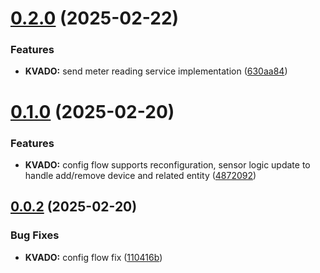 # [0.2.0](https://github.com/StanislavBolshakov/ha-kvado/compare/v0.1.0...v0.2.0) (2025-02-22)


### Features

* **KVADO:** send meter reading service implementation ([630aa84](https://github.com/StanislavBolshakov/ha-kvado/commit/630aa845c48bee7364c584fd2a6031fad1576f04))

# [0.1.0](https://github.com/StanislavBolshakov/ha-kvado/compare/v0.0.2...v0.1.0) (2025-02-20)


### Features

* **KVADO:** config flow supports reconfiguration, sensor logic update to handle add/remove device and related entity ([4872092](https://github.com/StanislavBolshakov/ha-kvado/commit/487209218274a65b7fce5c05aa2c4f0d1e4a046d))

## [0.0.2](https://github.com/StanislavBolshakov/ha-kvado/compare/v0.0.1...v0.0.2) (2025-02-20)


### Bug Fixes

* **KVADO:** config flow fix ([110416b](https://github.com/StanislavBolshakov/ha-kvado/commit/110416b0ba472a6b5749e0ff1fda8661c753161e))
